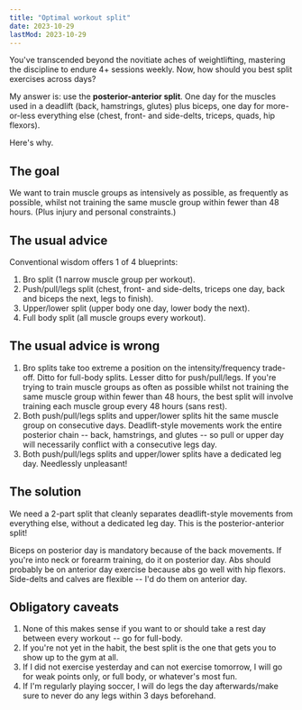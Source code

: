 ```yaml
---
title: "Optimal workout split"
date: 2023-10-29
lastMod: 2023-10-29
---
```


You've transcended beyond the novitiate aches of weightlifting, mastering the discipline to endure 4+ sessions weekly. Now, how should you best split exercises across days?

My answer is: use the **posterior-anterior split**. One day for the muscles used in a deadlift (back, hamstrings, glutes) plus biceps, one day for more-or-less everything else (chest, front- and side-delts, triceps, quads, hip flexors).

Here's why.

## The goal

We want to train muscle groups as intensively as possible, as frequently as possible, whilst not training the same muscle group within fewer than 48 hours. (Plus injury and personal constraints.)

## The usual advice

Conventional wisdom offers 1 of 4 blueprints:

1. Bro split (1 narrow muscle group per workout).
2. Push/pull/legs split (chest, front- and side-delts, triceps one day, back and biceps the next, legs to finish).
3. Upper/lower split (upper body one day, lower body the next).
4. Full body split (all muscle groups every workout).

## The usual advice is wrong

1. Bro splits take too extreme a position on the intensity/frequency trade-off. Ditto for full-body splits. Lesser ditto for push/pull/legs. If you're trying to train muscle groups as often as possible whilst not training the same muscle group within fewer than 48 hours, the best split will involve training each muscle group every 48 hours (sans rest).
2. Both push/pull/legs splits and upper/lower splits hit the same muscle group on consecutive days. Deadlift-style movements work the entire posterior chain -- back, hamstrings, and glutes -- so pull or upper day will necessarily conflict with a consecutive legs day.
3. Both push/pull/legs splits and upper/lower splits have a dedicated leg day. Needlessly unpleasant!

## The solution

We need a 2-part split that cleanly separates deadlift-style movements from everything else, without a dedicated leg day. This is the posterior-anterior split!

Biceps on posterior day is mandatory because of the back movements. If you're into neck or forearm training, do it on posterior day. Abs should probably be on anterior day exercise because abs go well with hip flexors. Side-delts and calves are flexible -- I'd do them on anterior day.

## Obligatory caveats

1. None of this makes sense if you want to or should take a rest day between every workout -- go for full-body.
2. If you're not yet in the habit, the best split is the one that gets you to show up to the gym at all.
3. If I did not exercise yesterday and can not exercise tomorrow, I will go for weak points only, or full body, or whatever's most fun.
4. If I'm regularly playing soccer, I will do legs the day afterwards/make sure to never do any legs within 3 days beforehand.
